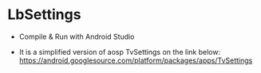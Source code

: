 LbSettings
==========

- Compile & Run with Android Studio

- It is a simplified version of aosp TvSettings on the link below:
  https://android.googlesource.com/platform/packages/apps/TvSettings
